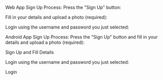 Web App Sign Up Process:
Press the "Sign Up" button:


Fill in your details and upload a photo (required):


Login using the username and password you just selected:



Android App Sign Up Process:
Press the "Sign Up" button and fill in your details and upload a photo (required):

Sign Up and Fill Details

Login using the username and password you just selected:

Login
